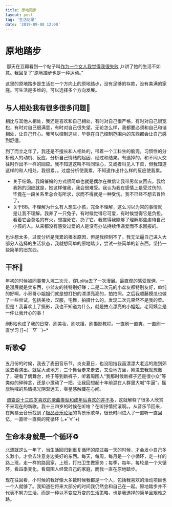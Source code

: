 ```yaml
---
title: 原地踏步
layout: post
tag: '生活记录'
date: '2019-09-08 12:00'
---
```




# 原地踏步

​	那天在豆瓣看到一个帖子叫[作为一个女人我觉得我很失败](https://www.douban.com/group/topic/146748323/?start=0#2000526411) ,lz讲了她的生活不如意。我回复了“原地踏步也是一种运动。”

​	这里的原地踏步是生活在一个方向上的原地踏步，没有足够的存款，没有美满的家庭。可生活是多维的，可以选择多个方向发展。

## 与人相处我有很多很多问题🤔️

​	  相比与其他人相处，我还是喜欢和自己相处，有时对自己很严格，有时对自己很宽松，有时对自己很满意，有时对自己很失望。无论怎么样，我都要必须和自己和谐相处，让自己开心。我可以控制这些，毕竟在自己控制范围内的东西都会让自己感到舒适。

​	  到了而立之年了，我还是不擅长和人相处的，带着一个工科生的脑壳，习惯性的分析他人的动机、反应，分析自己情绪的起因、经过和结果。有选择的，和不同人交往时作出不一样的回应。我不知道这叫不叫同理心，又或者叫见人下菜，但我知道这样的和人相处，我很累。。过度分析使我累，不知道作出什么样的反应使我累。

* 关于结婚。我妈催婚的方式很简单也就是偶尔在微信让我带男盆友回去。我给我妈的回应就是，她这样催我，我会很难受。我认为我在感情上是受过伤的，毕竟在一段关系里总会有所求，求而不得就是一种受伤。我不已经不想去冒险了。
* 关于BB。不理解为什么有人想生小孩，完全不理解，这么习以为常的事情就是让我不理解。我养了一只兔子，有时候觉得它可爱，有时候觉得它是负担。看着它会莫名的有火，想捏死它，扔了它。我觉得我能够了理解那些虐待自己小孩的人。从来都没有感受过爱的人是没有办法持续传递爱而不求回报的。

也许想太多，过度分析是我累的根本原因，但是我控制不了。我无法逼自己进入大部分人选择的生活状态，我就想简单的原地踏步，尝试一些简单的新东西，坚持一些简单的旧东西。

## 干杯🍻

​	年初的时候被同事带入坑二次元，穿Lolita去了一次漫展。最直观的感受就俩，一是漫展就是卖东西，小盆友的钱特别好赚；二是二次元的小盆友都特别友好，单纯的好啊，小哥哥小姐姐们就是想打扮的漂漂亮亮的，拍拍照。之后我顺藤摸瓜也做了一些尝试，包括美妆，汉服，宅舞，拍摄什么的，发现二次元果然不是我的菜。但是！我喜欢上了摄影，我也不知道为什么，就是拍点漂亮的小姐姐，老阿姨会是一件让我开心的事！

​	刷B站也成了我的日常，刷美妆，刷吃播，刷摄影教程。一直刷一直爽，一直刷一直学习 []~(￣▽￣)~*

## 听歌🎧

​	五月份的时候，我去了麦田音乐节。炎炎夏日，也没阻挡我画漂漂大老远的跑到郊区去看演出。就屁大点地方，三个舞台走来走去，又没地方坐，刚进去我就想撤了，硬看了俩舞台，终于等到新裤子，听着周围人“我那时候新裤子还是很小众”等类似的碎碎念，还是小激动了一把。让我回想起十年前混在人群里大喊“牛逼”，摇旗呐喊的热情携光阴渐远去，零星感触藏在心间。

​	[调查说十三四岁喜欢的歌曲类型和成年后喜欢的差不多](https://www.nytimes.com/2018/02/10/opinion/sunday/favorite-songs.html?rref=collection%2Fbyline%2Fseth-stephens-davidowitz&action=click&contentCollection=undefined&region=stream&module=stream_unit&version=latest&contentPlacement=1&pgtype=collection)，这就解释了很多人欣赏不来现在的新歌。我十三四岁的时候在听啥？在听抒情摇滚啊。。从音乐节回来，在网易云音乐找到了[极品音乐论坛](https://music.163.com/playlist?id=719634012&userid=42962202)的背景乐歌单，很长时间进入了一直听一直回忆，一直听一直爽的死循环 (｡◕ˇ∀ˇ◕)

## 生命本身就是一个循环♻️

北漂就这么一年了，当生活回归到重复循环的度过每一天的时候，才会发小自己多么渺小，才会去注意身边美好的东西。每天，每周，每月是一个小循环，走一样的路上班，走一样的路回家，上班，打扫卫生做家务；每季，每年，每轮是一个大循环，看四季变化，看周围人经营自己的家庭，而我一直在原地踏步。

现在往回看，小时候的我好像大多数时候我都是一个人，包括我喜欢的活动项目也一个人就够了。我知道在将来大部分的时间我仍然会和自己在一起。原地踏步并不代表不努力生活，而是一种以不变应万变的生活策略，也是我选择的简单且艰难之路。